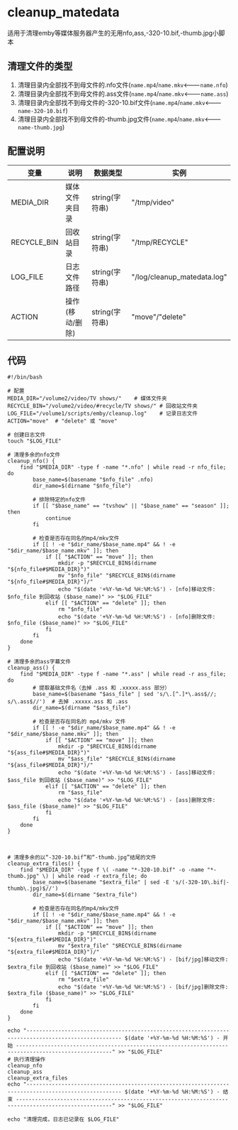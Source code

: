 # cleanup_matedata
适用于清理emby等媒体服务器产生的无用nfo,ass,-320-10.bif,-thumb.jpg小脚本

## 清理文件的类型
1. 清理目录内全部找不到母文件的.nfo文件(`name.mp4`/`name.mkv`<---`name.nfo`)
2. 清理目录内全部找不到母文件的.ass文件(`name.mp4`/`name.mkv`<---`name.ass`)
3. 清理目录内全部找不到母文件的-320-10.bif文件(`name.mp4`/`name.mkv`<---`name-320-10.bif`)
4. 清理目录内全部找不到母文件的-thumb.jpg文件(`name.mp4`/`name.mkv`<---`name-thumb.jpg`)

## 配置说明
| 变量        | 说明            | 数据类型       | 实例                        |
| ----------- | -------------- | ------------- | --------------------------- |
| MEDIA_DIR   | 媒体文件夹目录  | string(字符串) | "/tmp/video"                |
| RECYCLE_BIN | 回收站目录      | string(字符串) | "/tmp/RECYCLE"              |
| LOG_FILE    | 日志文件路径    | string(字符串) | "/log/cleanup_matedata.log" |
| ACTION      | 操作(移动/删除) | string(字符串) | "move"/"delete"             |

## 代码
```shell
#!/bin/bash

# 配置
MEDIA_DIR="/volume2/video/TV shows/"    # 媒体文件夹
RECYCLE_BIN="/volume2/video/#recycle/TV shows/" # 回收站文件夹
LOG_FILE="/volume1/scripts/emby/cleanup.log"    # 记录日志文件
ACTION="move"  # "delete" 或 "move"

# 创建日志文件
touch "$LOG_FILE"

# 清理多余的nfo文件
cleanup_nfo() {
    find "$MEDIA_DIR" -type f -name "*.nfo" | while read -r nfo_file; do
        base_name=$(basename "$nfo_file" .nfo)
        dir_name=$(dirname "$nfo_file")
        
        # 排除特定的nfo文件
        if [[ "$base_name" == "tvshow" || "$base_name" == "season" ]]; then
            continue
        fi

        # 检查是否存在同名的mp4/mkv文件
        if [[ ! -e "$dir_name/$base_name.mp4" && ! -e "$dir_name/$base_name.mkv" ]]; then
            if [[ "$ACTION" == "move" ]]; then
                mkdir -p "$RECYCLE_BIN$(dirname "${nfo_file#$MEDIA_DIR}")"
                mv "$nfo_file" "$RECYCLE_BIN$(dirname "${nfo_file#$MEDIA_DIR}")/"
                echo "$(date '+%Y-%m-%d %H:%M:%S') - [nfo]移动文件: $nfo_file 到回收站 ($base_name)" >> "$LOG_FILE"
            elif [[ "$ACTION" == "delete" ]]; then
                rm "$nfo_file"
                echo "$(date '+%Y-%m-%d %H:%M:%S') - [nfo]删除文件: $nfo_file ($base_name)" >> "$LOG_FILE"
            fi
        fi
    done
}

# 清理多余的ass字幕文件
cleanup_ass() {
    find "$MEDIA_DIR" -type f -name "*.ass" | while read -r ass_file; do
        # 提取基础文件名（去掉 .ass 和 .xxxxx.ass 部分）
        base_name=$(basename "$ass_file" | sed 's/\.[^.]*\.ass$//; s/\.ass$//')  # 去掉 .xxxxx.ass 和 .ass
        dir_name=$(dirname "$ass_file")

        # 检查是否存在同名的 mp4/mkv 文件
        if [[ ! -e "$dir_name/$base_name.mp4" && ! -e "$dir_name/$base_name.mkv" ]]; then
            if [[ "$ACTION" == "move" ]]; then
                mkdir -p "$RECYCLE_BIN$(dirname "${ass_file#$MEDIA_DIR}")"
                mv "$ass_file" "$RECYCLE_BIN$(dirname "${ass_file#$MEDIA_DIR}")/"
                echo "$(date '+%Y-%m-%d %H:%M:%S') - [ass]移动文件: $ass_file 到回收站 ($base_name)" >> "$LOG_FILE"
            elif [[ "$ACTION" == "delete" ]]; then
                rm "$ass_file"
                echo "$(date '+%Y-%m-%d %H:%M:%S') - [ass]删除文件: $ass_file ($base_name)" >> "$LOG_FILE"
            fi
        fi
    done
}



# 清理多余的以“-320-10.bif”和“-thumb.jpg”结尾的文件
cleanup_extra_files() {
    find "$MEDIA_DIR" -type f \( -name "*-320-10.bif" -o -name "*-thumb.jpg" \) | while read -r extra_file; do
        base_name=$(basename "$extra_file" | sed -E 's/(-320-10\.bif|-thumb\.jpg)$//')
        dir_name=$(dirname "$extra_file")

        # 检查是否存在同名的mp4/mkv文件
        if [[ ! -e "$dir_name/$base_name.mp4" && ! -e "$dir_name/$base_name.mkv" ]]; then
            if [[ "$ACTION" == "move" ]]; then
                mkdir -p "$RECYCLE_BIN$(dirname "${extra_file#$MEDIA_DIR}")"
                mv "$extra_file" "$RECYCLE_BIN$(dirname "${extra_file#$MEDIA_DIR}")/"
                echo "$(date '+%Y-%m-%d %H:%M:%S') - [bif/jpg]移动文件: $extra_file 到回收站 ($base_name)" >> "$LOG_FILE"
            elif [[ "$ACTION" == "delete" ]]; then
                rm "$extra_file"
                echo "$(date '+%Y-%m-%d %H:%M:%S') - [bif/jpg]删除文件: $extra_file ($base_name)" >> "$LOG_FILE"
            fi
        fi
    done
}

echo "---------------------------------------------------------------------------------------------------- $(date '+%Y-%m-%d %H:%M:%S') - 开始 ----------------------------------------------------------------------------------------------------" >> "$LOG_FILE"
# 执行清理操作
cleanup_nfo
cleanup_ass
cleanup_extra_files
echo "---------------------------------------------------------------------------------------------------- $(date '+%Y-%m-%d %H:%M:%S') - 结束 ----------------------------------------------------------------------------------------------------" >> "$LOG_FILE"

echo "清理完成，日志已记录在 $LOG_FILE"

```
